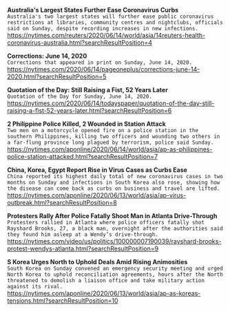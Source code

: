 **Australia's Largest States Further Ease Coronavirus Curbs**\
`Australia's two largest states will further ease public coronavirus restrictions at libraries, community centres and nightclubs, officials said on Sunday, despite recording increases in new infections.`\
https://nytimes.com/reuters/2020/06/14/world/asia/14reuters-health-coronavirus-australia.html?searchResultPosition=4

**Corrections: June 14, 2020**\
`Corrections that appeared in print on Sunday, June 14, 2020.`\
https://nytimes.com/2020/06/14/pageoneplus/corrections-june-14-2020.html?searchResultPosition=5

**Quotation of the Day: Still Raising a Fist, 52 Years Later**\
`Quotation of the Day for Sunday, June 14, 2020.`\
https://nytimes.com/2020/06/14/todayspaper/quotation-of-the-day-still-raising-a-fist-52-years-later.html?searchResultPosition=6

**2 Philippine Police Killed, 2 Wounded in Station Attack**\
`Two men on a motorcycle opened fire on a police station in the southern Philippines, killing two officers and wounding two others in a far-flung province long plagued by terrorism, police said Sunday.`\
https://nytimes.com/aponline/2020/06/14/world/asia/ap-as-philippines-police-station-attacked.html?searchResultPosition=7

**China, Korea, Egypt Report Rise in Virus Cases as Curbs Ease**\
`China reported its highest daily total of new coronavirus cases in two months on Sunday and infections in South Korea also rose, showing how the disease can come back as curbs on business and travel are lifted. `\
https://nytimes.com/aponline/2020/06/13/world/asia/ap-virus-outbreak.html?searchResultPosition=8

**Protesters Rally After Police Fatally Shoot Man in Atlanta Drive-Through**\
`Protesters rallied in Atlanta where police officers fatally shot Rayshard Brooks, 27, a black man, overnight after the authorities said they found him asleep at a Wendy’s drive-through.`\
https://nytimes.com/video/us/politics/100000007190039/rayshard-brooks-protest-wendys-atlanta.html?searchResultPosition=9

**S Korea Urges North to Uphold Deals Amid Rising Animosities**\
`South Korea on Sunday convened an emergency security meeting and urged North Korea to uphold reconciliation agreements, hours after the North threatened to demolish a liaison office and take military action against its rival. `\
https://nytimes.com/aponline/2020/06/13/world/asia/ap-as-koreas-tensions.html?searchResultPosition=10


